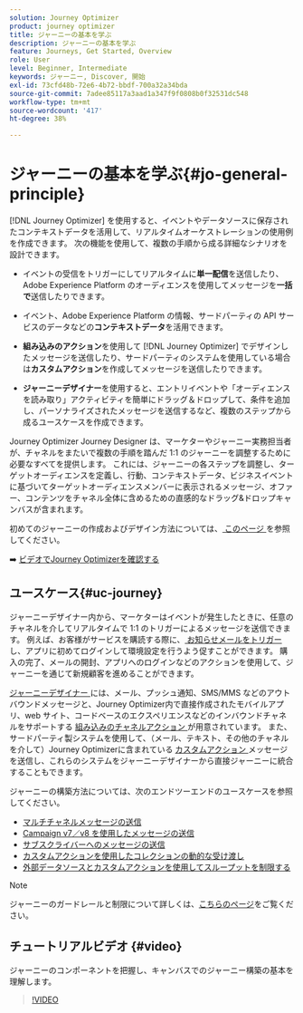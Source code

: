 ```yaml
---
solution: Journey Optimizer
product: journey optimizer
title: ジャーニーの基本を学ぶ
description: ジャーニーの基本を学ぶ
feature: Journeys, Get Started, Overview
role: User
level: Beginner, Intermediate
keywords: ジャーニー, Discover, 開始
exl-id: 73cfd48b-72e6-4b72-bbdf-700a32a34bda
source-git-commit: 7adee85117a3aad1a347f9f0808b0f32531dc548
workflow-type: tm+mt
source-wordcount: '417'
ht-degree: 38%

---
```



# ジャーニーの基本を学ぶ{#jo-general-principle}

[!DNL Journey Optimizer] を使用すると、イベントやデータソースに保存されたコンテキストデータを活用して、リアルタイムオーケストレーションの使用例を作成できます。 次の機能を使用して、複数の手順から成る詳細なシナリオを設計できます。

* イベントの受信をトリガーにしてリアルタイムに&#x200B;**単一配信**&#x200B;を送信したり、Adobe Experience Platform のオーディエンスを使用してメッセージを&#x200B;**一括で**&#x200B;送信したりできます。

* イベント、Adobe Experience Platform の情報、サードパーティの API サービスのデータなどの&#x200B;**コンテキストデータ**&#x200B;を活用できます。

* **組み込みのアクション**&#x200B;を使用して [!DNL Journey Optimizer] でデザインしたメッセージを送信したり、サードパーティのシステムを使用している場合は&#x200B;**カスタムアクション**&#x200B;を作成してメッセージを送信したりできます。

* **ジャーニーデザイナー**&#x200B;を使用すると、エントリイベントや「オーディエンスを読み取り」アクティビティを簡単にドラッグ＆ドロップして、条件を追加し、パーソナライズされたメッセージを送信するなど、複数のステップから成るユースケースを作成できます。

Journey Optimizer Journey Designer は、マーケターやジャーニー実務担当者が、チャネルをまたいで複数の手順を踏んだ 1:1 のジャーニーを調整するために必要なすべてを提供します。 これには、ジャーニーの各ステップを調整し、ターゲットオーディエンスを定義し、行動、コンテキストデータ、ビジネスイベントに基づいてターゲットオーディエンスメンバーに表示されるメッセージ、オファー、コンテンツをチャネル全体に含めるための直感的なドラッグ&amp;ドロップキャンバスが含まれます。

初めてのジャーニーの作成およびデザイン方法については、[ このページ ](journey-gs.md) を参照してください。

➡️ [ ビデオでJourney Optimizerを確認する ](#video)

## ユースケース{#uc-journey}

ジャーニーデザイナー内から、マーケターはイベントが発生したときに、任意のチャネルを介してリアルタイムで 1:1 のトリガーによるメッセージを送信できます。 例えば、お客様がサービスを購読する際に、[ お知らせメールをトリガー](message-to-subscribers-uc.md) し、アプリに初めてログインして環境設定を行うよう促すことができます。 購入の完了、メールの開封、アプリへのログインなどのアクションを使用して、ジャーニーを通じて新規顧客を進めることができます。

[ ジャーニーデザイナー ](using-the-journey-designer.md) には、メール、プッシュ通知、SMS/MMS などのアウトバウンドメッセージと、Journey Optimizer内で直接作成されたモバイルアプリ、web サイト、コードベースのエクスペリエンスなどのインバウンドチャネルをサポートする [ 組み込みのチャネルアクション ](journeys-message.md) が用意されています。 また、サードパーティ製システムを使用して、（メール、テキスト、その他のチャネルを介して）Journey Optimizerに含まれている [ カスタムアクション ](using-custom-actions.md) メッセージを送信し、これらのシステムをジャーニーデザイナーから直接ジャーニーに統合することもできます。

ジャーニーの構築方法については、次のエンドツーエンドのユースケースを参照してください。

* [マルチチャネルメッセージの送信](journeys-uc.md)
* [Campaign v7／v8 を使用したメッセージの送信](ajo-ac.md)
* [サブスクライバーへのメッセージの送信](message-to-subscribers-uc.md)
* [カスタムアクションを使用したコレクションの動的な受け渡し](collections.md)
* [外部データソースとカスタムアクションを使用してスループットを制限する](limit-throughput.md)

>[!NOTE]
>
>ジャーニーのガードレールと制限について詳しくは、[こちらのページ](../start/guardrails.md)をご覧ください。

## チュートリアルビデオ {#video}

ジャーニーのコンポーネントを把握し、キャンバスでのジャーニー構築の基本を理解します。

>[!VIDEO](https://video.tv.adobe.com/v/3424996?quality=12)
